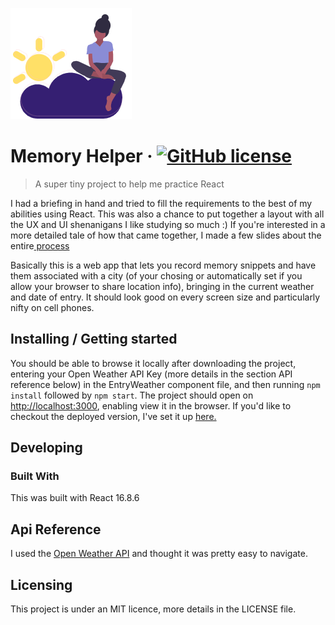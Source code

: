 ![Logo of the project](./src/assets/img/project-logo.png)

# Memory Helper &middot;  [![GitHub license](https://img.shields.io/badge/license-MIT-blue.svg?style=flat-square)](https://github.com/your/your-project/blob/master/LICENSE)
> A super tiny project to help me practice React

I had a briefing in hand and tried to fill the requirements to the best of my abilities using React. This was also a chance to put together a layout with all the UX and UI shenanigans I like studying so much :)  If you're interested in a more detailed tale of how that came together, I made a few slides about the entire[ process](https://docs.google.com/presentation/d/1kX2Edc0Rub0VUL5kWMHoPZZrNxO_U-HRm0FW9HZNmnI/edit?usp=sharing)

Basically this is a web app that lets you record memory snippets and have them associated with a city (of your chosing or automatically set if you allow your browser to share location info), bringing in the current weather and date of entry. It should look good on every screen size and particularly nifty on cell phones.

## Installing / Getting started

You should be able to browse it locally after downloading the project, entering your Open Weather API Key (more details in the section API reference below) in the EntryWeather component file, and then running `npm install` followed by `npm start`. The project should open on [http://localhost:3000](http://localhost:3000), enabling view it in the browser.  If you'd like to checkout the deployed version, I've set it up [ here. ](https://silly-borg-178afb.netlify.com/)

## Developing

### Built With

This was built with React 16.8.6


## Api Reference

I used the [Open Weather API](https://openweathermap.org/api) and thought it was pretty easy to navigate. 


## Licensing

This project is under an MIT licence, more details in the LICENSE file.

